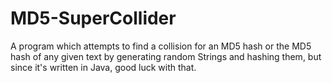 MD5-SuperCollider
=================

A program which attempts to find a collision for an MD5 hash or the MD5 hash of any given text by generating random Strings and hashing them, but since it's written in Java, good luck with that.
